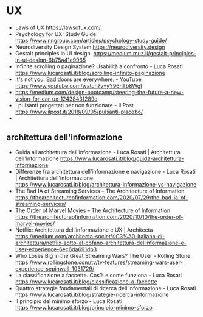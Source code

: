 # UX

* Laws of UX <https://lawsofux.com/>
* Psychology for UX: Study Guide <https://www.nngroup.com/articles/psychology-study-guide/>
* Neurodiversity Design System <https://neurodiversity.design>
* Gestalt principles in UI design. <https://medium.muz.li/gestalt-principles-in-ui-design-6b75a41e9965>
* Infinite scrolling o paginazione? Usabilità a confronto - Luca Rosati <https://www.lucarosati.it/blog/scrolling-infinito-paginazione>
* It's not you. Bad doors are everywhere. - YouTube <https://www.youtube.com/watch?v=yY96hTb8WgI>
* <https://medium.com/design-bootcamp/steering-the-future-a-new-vision-for-car-ux-1243843f289d>
* I pulsanti progettati per non funzionare - Il Post <https://www.ilpost.it/2018/09/05/pulsanti-placebo/>
* 
## architettura dell'informazione

* Guida all’architettura dell’informazione - Luca Rosati | Architettura dell'informazione <https://www.lucarosati.it/blog/guida-architettura-informazione>
* Differenze fra architettura dell’informazione e navigazione - Luca Rosati | Architettura dell'informazione <https://www.lucarosati.it/blog/architettura-informazione-vs-navigazione>
* The Bad IA of Streaming Services – The Architecture of Information <https://thearchitectureofinformation.com/2020/07/29/the-bad-ia-of-streaming-services/>
* The Order of Marvel Movies – The Architecture of Information <https://thearchitectureofinformation.com/2020/10/10/the-order-of-marvel-movies/>
* Netflix: Architettura dell’informazione e UX | Architecta <https://medium.com/architecta-societ%C3%A0-italiana-di-architettura/netflix-sotto-al-cofano-architettura-dellinformazione-e-user-experience-6ec6da691db3>
* Who Loses Big in the Great Streaming Wars? The User - Rolling Stone <https://www.rollingstone.com/tv/tv-features/streaming-wars-user-experience-sepinwall-1031729/>
* La classificazione a faccette. Cos’è e come funziona - Luca Rosati <https://www.lucarosati.it/blog/classificazione-a-faccette>
* Quattro strategie fondamentali di ricerca dell’informazione - Luca Rosati <https://www.lucarosati.it/blog/strategie-ricerca-informazione>
* Il principio del minimo sforzo - Luca Rosati <https://www.lucarosati.it/blog/principio-minimo-sforzo>
